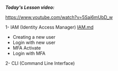 **_Today's Lesson video:_**

https://www.youtube.com/watch?v=5Sai6mUbD_w

1- IAM (Identity Access Manager)  [IAM.md](https://github.com/fatihsomer/Cloud_Tech_Bootcamp/blob/main/2-AWS%20Services/17_08_2024/IAM.md)
- Creating a new user
- Login with new user
- MFA Activate
- Login with MFA


2- CLI (Command Line Interface)
